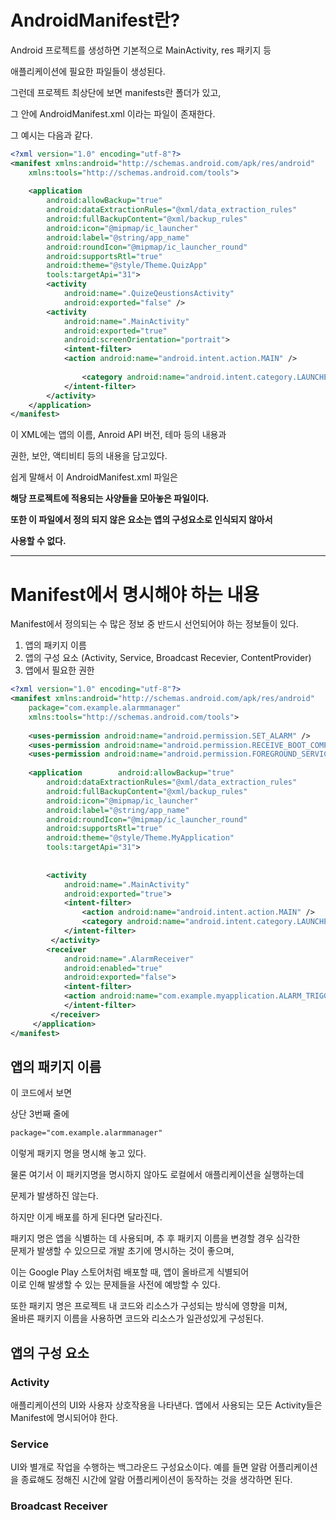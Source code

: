 
# AndroidManifest란?

Android 프로젝트를 생성하면 기본적으로 MainActivity, res 패키지 등

애플리케이션에 필요한 파일들이 생성된다.

그런데 프로젝트 최상단에 보면 manifests란 폴더가 있고,

그 안에 AndroidManifest.xml 이라는 파일이 존재한다.

그 예시는 다음과 같다.

```xml
<?xml version="1.0" encoding="utf-8"?>  
<manifest xmlns:android="http://schemas.android.com/apk/res/android"  
    xmlns:tools="http://schemas.android.com/tools">  
  
    <application        
	    android:allowBackup="true"  
        android:dataExtractionRules="@xml/data_extraction_rules"  
        android:fullBackupContent="@xml/backup_rules"  
        android:icon="@mipmap/ic_launcher"  
        android:label="@string/app_name"  
        android:roundIcon="@mipmap/ic_launcher_round"  
        android:supportsRtl="true"  
        android:theme="@style/Theme.QuizApp"  
        tools:targetApi="31">  
        <activity            
	        android:name=".QuizeQeustionsActivity"  
            android:exported="false" />  
        <activity            
	        android:name=".MainActivity"  
            android:exported="true"  
            android:screenOrientation="portrait">  
            <intent-filter>                
            <action android:name="android.intent.action.MAIN" />  
  
                <category android:name="android.intent.category.LAUNCHER" />  
            </intent-filter>        
        </activity>    
    </application>  
</manifest>
```

이 XML에는 앱의 이름, Anroid API 버전, 테마 등의 내용과

권한, 보안, 액티비티 등의 내용을 담고있다.

쉽게 말해서 이 AndroidManifest.xml 파일은

<strong>해당 프로젝트에 적용되는 사양들을 모아놓은 파일이다.</strong>

<strong>또한 이 파일에서 정의 되지 않은 요소는 앱의 구성요소로 인식되지 않아서

사용할 수 없다.</strong>

-----------------------

# Manifest에서 명시해야 하는 내용

Manifest에서 정의되는 수 많은 정보 중 반드시 선언되어야 하는 정보들이 있다.

1. 앱의 패키지 이름
2. 앱의 구성 요소 (Activity, Service, Broadcast Recevier, ContentProvider)
3. 앱에서 필요한 권한

```xml
<?xml version="1.0" encoding="utf-8"?>  
<manifest xmlns:android="http://schemas.android.com/apk/res/android"
	package="com.example.alarmmanager"
    xmlns:tools="http://schemas.android.com/tools">  
  
    <uses-permission android:name="android.permission.SET_ALARM" />  
    <uses-permission android:name="android.permission.RECEIVE_BOOT_COMPLETED" />  
    <uses-permission android:name="android.permission.FOREGROUND_SERVICE" />  
  
    <application        android:allowBackup="true"  
        android:dataExtractionRules="@xml/data_extraction_rules"  
        android:fullBackupContent="@xml/backup_rules"  
        android:icon="@mipmap/ic_launcher"  
        android:label="@string/app_name"  
        android:roundIcon="@mipmap/ic_launcher_round"  
        android:supportsRtl="true"  
        android:theme="@style/Theme.MyApplication"  
        tools:targetApi="31">  
  
  
        <activity            
	        android:name=".MainActivity"  
            android:exported="true">  
            <intent-filter>                
	            <action android:name="android.intent.action.MAIN" />  
                <category android:name="android.intent.category.LAUNCHER"/> 
            </intent-filter>
         </activity>  
        <receiver            
	        android:name=".AlarmReceiver"  
            android:enabled="true"  
            android:exported="false">  
            <intent-filter>                
            <action android:name="com.example.myapplication.ALARM_TRIGGERED" />  
            </intent-filter>
         </receiver>
     </application>
</manifest>
```

## 앱의 패키지 이름

이 코드에서 보면

상단 3번째 줄에

```xml
package="com.example.alarmmanager"
```

이렇게 패키지 명을 명시해 놓고 있다.

물론 여기서 이 패키지명을 명시하지 않아도 로컬에서 애플리케이션을 실행하는데

문제가 발생하진 않는다.

하지만 이게 배포를 하게 된다면 달라진다.

패키지 명은 앱을 식별하는 데 사용되며, 추 후 패키지 이름을 변경할 경우 심각한</br>문제가 발생할 수 있으므로 개발 초기에 명시하는 것이 좋으며,

이는 Google Play 스토어처럼 배포할 때, 앱이 올바르게 식별되어</br>
이로 인해 발생할 수 있는 문제들을 사전에 예방할 수 있다.

또한 패키지 명은 프로젝트 내 코드와 리소스가 구성되는 방식에 영향을 미쳐,</br>
올바른 패키지 이름을 사용하면 코드와 리소스가 일관성있게 구성된다.

## 앱의 구성 요소

### Activity

애플리케이션의 UI와 사용자 상호작용을 나타낸다.
앱에서 사용되는 모든 Activity들은 Manifest에 명시되어야 한다.

### Service

UI와 별개로 작업을 수행하는 백그라운드 구성요소이다.
예를 들면 알람 어플리케이션을 종료해도 정해진 시간에 알람 어플리케이션이
동작하는 것을 생각하면 된다.

### Broadcast Receiver

